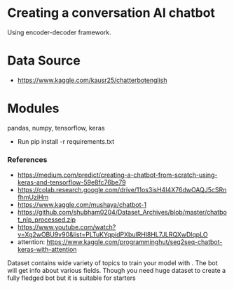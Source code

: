 # Creating a conversation AI chatbot

Using encoder-decoder framework.

# Data Source 

- https://www.kaggle.com/kausr25/chatterbotenglish

# Modules

pandas, numpy, tensorflow, keras

- Run pip install -r requirements.txt

### References

- https://medium.com/predict/creating-a-chatbot-from-scratch-using-keras-and-tensorflow-59e8fc76be79
- https://colab.research.google.com/drive/11os3isH4I4X76dwOAQJ5cSRnfhmUziHm
- https://www.kaggle.com/mushaya/chatbot-1
- https://github.com/shubham0204/Dataset_Archives/blob/master/chatbot_nlp_processed.zip
- https://www.youtube.com/watch?v=Xg2wOBU9v90&list=PLTuKYqpidPXbulRHl8HL7JLRQXwDlqpLO
- attention: https://www.kaggle.com/programminghut/seq2seq-chatbot-keras-with-attention


Dataset contains wide variety of topics to train your model with . The bot will get info about various fields. Though you need huge dataset to create a fully fledged bot but it is suitable for starters
